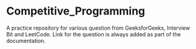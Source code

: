 # Competitive_Programming

A practice repository for various question from GeeksforGeeks, Interview Bit and LeetCode. Link for the question is always added as part of the documentation.
